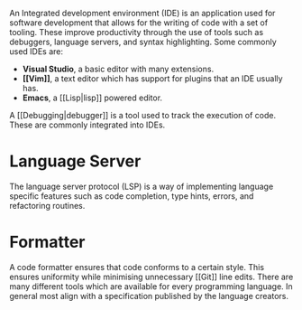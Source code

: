 An Integrated development environment (IDE) is an application used for software development that allows for the writing of code with a set of tooling. These improve productivity through the use of tools such as debuggers,  language servers, and syntax highlighting. Some commonly used IDEs are:
- **Visual Studio**, a basic editor with many extensions.
- **[[Vim]]**, a text editor which has support for plugins that an IDE usually has.
- **Emacs**, a [[Lisp|lisp]] powered editor.

A [[Debugging|debugger]] is a tool used to track the execution of code. These are commonly integrated into IDEs.

# Language Server 
The language server protocol (LSP) is a way of implementing language specific features such as code completion, type hints, errors, and refactoring routines.

# Formatter
A code formatter ensures that code conforms to a certain style. This ensures uniformity while minimising unnecessary [[Git]] line edits. There are many different tools which are available for every programming language. In general most align with a specification published by the language creators.